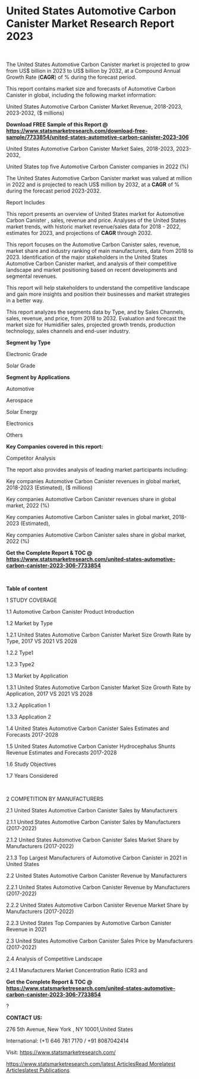 <h1>United States Automotive Carbon Canister Market Research Report 2023</h1><br/><p>The United States Automotive Carbon Canister market is projected to grow from US$ billion in 2023 to US$ billion by 2032, at a Compound Annual Growth Rate (<strong>CAGR</strong>) of % during the forecast period.</p>
 
 
 
 <p>This report contains market size and forecasts of Automotive Carbon Canister in global, including the following market information:</p>
 
 
 
 <p>United States Automotive Carbon Canister Market Revenue, 2018-2023, 2023-2032, ($ millions)</p>
 
 
 
 <p><strong>Download FREE Sample of this Report @ <a href="https://www.statsmarketresearch.com/download-free-sample/7733854/united-states-automotive-carbon-canister-2023-306">https://www.statsmarketresearch.com/download-free-sample/7733854/united-states-automotive-carbon-canister-2023-306</a></strong></p>
 
 
 
 <p>United States Automotive Carbon Canister Market Sales, 2018-2023, 2023-2032,</p>
 
 
 
 <p>United States top five Automotive Carbon Canister companies in 2022 (%)</p>
 
 
 
 <p>The United States Automotive Carbon Canister market was valued at million in 2022 and is projected to reach US$ million by 2032, at a <strong>CAGR</strong> of % during the forecast period 2023-2032.</p>
 
 
 
 <p>Report Includes</p>
 
 
 
 <p>This report presents an overview of United States market for Automotive Carbon Canister , sales, revenue and price. Analyses of the United States market trends, with historic market revenue/sales data for 2018 - 2022, estimates for 2023, and projections of <strong>CAGR</strong> through 2032.</p>
 
 
 
 <p>This report focuses on the Automotive Carbon Canister sales, revenue, market share and industry ranking of main manufacturers, data from 2018 to 2023. Identification of the major stakeholders in the United States Automotive Carbon Canister market, and analysis of their competitive landscape and market positioning based on recent developments and segmental revenues.</p>
 
 
 
 <p>This report will help stakeholders to understand the competitive landscape and gain more insights and position their businesses and market strategies in a better way.</p>
 
 
 
 <p>This report analyzes the segments data by Type, and by Sales Channels, sales, revenue, and price, from 2018 to 2032. Evaluation and forecast the market size for Humidifier sales, projected growth trends, production technology, sales channels and end-user industry.</p>
 
 
 
 <p><strong>Segment by Type</strong></p>
 
 
 
 <p>Electronic Grade</p>
 
 
 
 <p>Solar Grade</p>
 
 
 
 <p><strong>Segment <strong><strong>by Applications</strong></strong></strong></p>
 
 
 
 <p>Automotive</p>
 
 
 
 <p>Aerospace</p>
 
 
 
 <p>Solar Energy</p>
 
 
 
 <p>Electronics</p>
 
 
 
 <p>Others</p>
 
 
 
 <p><strong>Key Companies covered in this report:</strong></p>
 
 
 
 <p>Competitor Analysis</p>
 
 
 
 <p>The report also provides analysis of leading market participants including:</p>
 
 
 
 <p>Key companies Automotive Carbon Canister revenues in global market, 2018-2023 (Estimated), ($ millions)</p>
 
 
 
 <p>Key companies Automotive Carbon Canister revenues share in global market, 2022 (%)</p>
 
 
 
 <p>Key companies Automotive Carbon Canister sales in global market, 2018-2023 (Estimated),</p>
 
 
 
 <p>Key companies Automotive Carbon Canister sales share in global market, 2022 (%)</p>
 
 
 
 <div><b>Get the Complete Report & TOC @ <a href="https://www.statsmarketresearch.com/united-states-automotive-carbon-canister-2023-306-7733854">https://www.statsmarketresearch.com/united-states-automotive-carbon-canister-2023-306-7733854</a></b></div>
 
 
 
 <p><br />
 
 <b>Table of content</b></p>
 
 
 
 <p>1 STUDY COVERAGE<br />
 
 1.1 Automotive Carbon Canister Product Introduction<br />
 
 1.2 Market by Type<br />
 
 1.2.1 United States Automotive Carbon Canister Market Size Growth Rate by Type, 2017 VS 2021 VS 2028<br />
 
 1.2.2 Type1<br />
 
 1.2.3 Type2<br />
 
 1.3 Market by Application<br />
 
 1.3.1 United States Automotive Carbon Canister Market Size Growth Rate by Application, 2017 VS 2021 VS 2028<br />
 
 1.3.2 Application 1<br />
 
 1.3.3 Application 2<br />
 
 1.4 United States Automotive Carbon Canister Sales Estimates and Forecasts 2017-2028<br />
 
 1.5 United States Automotive Carbon Canister Hydrocephalus Shunts Revenue Estimates and Forecasts 2017-2028<br />
 
 1.6 Study Objectives<br />
 
 1.7 Years Considered<br />
 
 <br />
 
 2 COMPETITION BY MANUFACTURERS<br />
 
 2.1 United States Automotive Carbon Canister Sales by Manufacturers<br />
 
 2.1.1 United States Automotive Carbon Canister Sales by Manufacturers (2017-2022)<br />
 
 2.1.2 United States Automotive Carbon Canister Sales Market Share by Manufacturers (2017-2022)<br />
 
 2.1.3 Top Largest Manufacturers of Automotive Carbon Canister in 2021 in United States<br />
 
 2.2 United States Automotive Carbon Canister Revenue by Manufacturers<br />
 
 2.2.1 United States Automotive Carbon Canister Revenue by Manufacturers (2017-2022)<br />
 
 2.2.2 United States Automotive Carbon Canister Revenue Market Share by Manufacturers (2017-2022)<br />
 
 2.2.3 United States Top Companies by Automotive Carbon Canister Revenue in 2021<br />
 
 2.3 United States Automotive Carbon Canister Sales Price by Manufacturers (2017-2022)<br />
 
 2.4 Analysis of Competitive Landscape<br />
 
 2.4.1 Manufacturers Market Concentration Ratio (CR3 and</p>
 
 
 
 <div><b>Get the Complete Report & TOC @ <a href="https://www.statsmarketresearch.com/united-states-automotive-carbon-canister-2023-306-7733854">https://www.statsmarketresearch.com/united-states-automotive-carbon-canister-2023-306-7733854</a></b></div>
 
 
 
 <p>? </p>
 
 
 
 <p><b>CONTACT US:</b><br />
 
 276 5th Avenue, New York , NY 10001,United States<br />
 
 International: (+1) 646 781 7170 / +91 8087042414<br />
 
 Visit: <a href="https://www.statsmarketresearch.com/">https://www.statsmarketresearch.com/</a><br />
 
 <a href="https://gyeongbokgung.com">https://www.statsmarketresearch.com/</a><a href="https://hallyeomaritime.com">latest Articles</a><a href="https://jingwansa.com">Read More</a><a href="https://nguoiviet.jp/">latest Articles</a><a href="https://www.intelmarketresearch.com/">latest Publications</a></p>